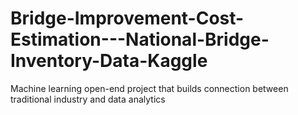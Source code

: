 # Bridge-Improvement-Cost-Estimation---National-Bridge-Inventory-Data-Kaggle
Machine learning open-end project that builds connection between traditional industry and data analytics
